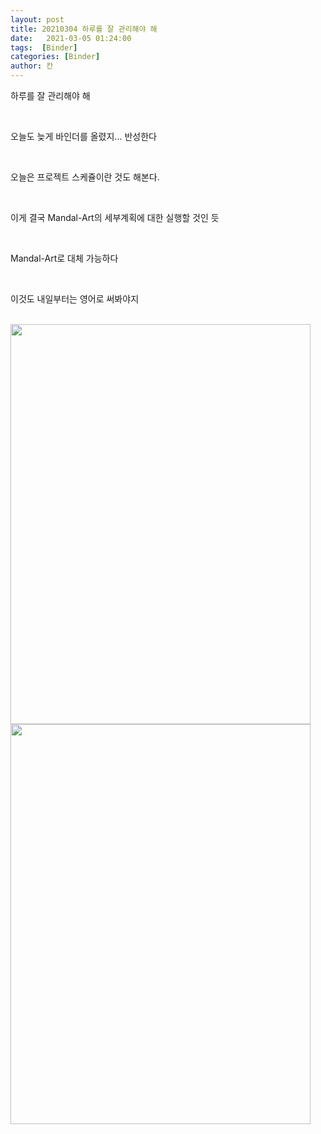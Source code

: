 ```yaml
---
layout: post
title: 20210304 하루를 잘 관리해야 해
date:   2021-03-05 01:24:00
tags:  [Binder]
categories: [Binder]
author: 칸
---
```




<p>하루를 잘 관리해야 해</p>
<br>
<p>오늘도 늦게 바인더를 올렸지... 반성한다</p>
<br>
<p>오늘은 프로젝트 스케쥴이란 것도 해본다.</p>
<br>
<p>이게 결국 Mandal-Art의 세부계획에 대한 실행할 것인 듯</p>
<br>
<p>Mandal-Art로 대체 가능하다</p>
<br>
<p>이것도 내일부터는 영어로 써봐야지</p>
<br>
<img border="0" data-original-height="2048" data-original-width="1536" height="640" src="https://1.bp.blogspot.com/-x8DHh1WhRHs/YEEKHYv2HJI/AAAAAAAADNM/mtm1H_WiVL0U4zRtGmvjfy3hWmpnD7jzgCLcBGAsYHQ/w480-h640/KakaoTalk_20210305_011748332_01.jpg" width="480" />
<br>
<img border="0" data-original-height="2048" data-original-width="1536" height="640" src="https://1.bp.blogspot.com/-tG6BKyVKvb0/YEEKHYo82MI/AAAAAAAADNI/zzuW17cbqhYtCaS_xeg4VuyxsqP7CJuIwCLcBGAsYHQ/w480-h640/KakaoTalk_20210305_011748332.jpg" width="480" />
